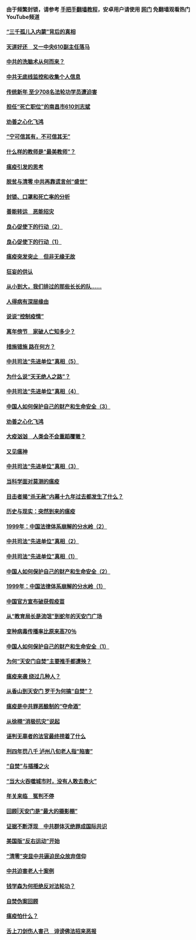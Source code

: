 #### 由于频繁封锁，请参考 [手把手翻墙教程](https://github.com/gfw-breaker/guides/wiki/)，安卓用户请使用 [网门](https://github.com/gfw-breaker/nogfw/blob/master/dl.md?t=03191000) 免翻墙观看热门YouTube频道 

#### [“三千孤儿入内蒙”背后的真相](../pages/19/422229.md?t=03191000) 

#### [天道好还　又一中央610副主任落马](../pages/19/422155.md?t=03191000) 

#### [中共的洗脑术从何而来？](../pages/19/422154.md?t=03191000) 

#### [中共无底线监控和收集个人信息](../pages/19/422039.md?t=03191000) 

#### [传统新年 至少708名法轮功学员遭迫害](../pages/19/421946.md?t=03191000) 

#### [担任“死亡职位”的南昌市610刘志斌](../pages/19/421957.md?t=03191000) 

#### [劝善之心化飞鸿](../pages/19/421164.md?t=03191000) 

#### [“宁可信其有，不可信其无”](../pages/19/421691.md?t=03191000) 

#### [什么样的教师是“最美教师”？](../pages/19/421755.md?t=03191000) 

#### [瘟疫引发的思考](../pages/19/421594.md?t=03191000) 

#### [脱贫与清零 中共再靠谎言创“盛世”](../pages/19/421590.md?t=03191000) 

#### [封锁、口罩和死亡率的分析](../pages/19/421495.md?t=03191000) 

#### [善能转运　恶能招灾](../pages/19/421334.md?t=03191000) 

#### [良心促使下的行动（2）](../pages/19/421361.md?t=03191000) 

#### [良心促使下的行动（1）](../pages/19/421302.md?t=03191000) 

#### [瘟疫突发突止　但非无缘无故](../pages/19/421281.md?t=03191000) 

#### [狂妄的供认](../pages/19/421199.md?t=03191000) 

#### [从小到大，我们排过的那些长长的队……](../pages/19/421243.md?t=03191000) 

#### [人得病有深层缘由](../pages/19/420864.md?t=03191000) 

#### [说说“控制疫情”](../pages/19/420831.md?t=03191000) 

#### [离年傍节　家破人亡知多少？](../pages/19/420563.md?t=03191000) 

#### [措施错施  路在何方？](../pages/19/420076.md?t=03191000) 

#### [中共司法“先进单位”真相（5）](../pages/19/419453.md?t=03191000) 

#### [为什么说“天无绝人之路”？](../pages/19/419618.md?t=03191000) 

#### [中共司法“先进单位”真相（4）](../pages/19/419452.md?t=03191000) 

#### [中国人如何保护自己的财产和生命安全（3）](../pages/19/419405.md?t=03191000) 

#### [劝善之心化飞鸿](../pages/19/418758.md?t=03191000) 

#### [大疫汹汹　人类会不会重蹈覆辙？](../pages/19/419691.md?t=03191000) 

#### [又见瘟神](../pages/19/419225.md?t=03191000) 

#### [中共司法“先进单位”真相（3）](../pages/19/419451.md?t=03191000) 

#### [当科学面对莫测的瘟疫](../pages/19/419625.md?t=03191000) 

#### [目击者揭“杀无赦”内幕十九年过去都发生了什么？](../pages/19/419617.md?t=03191000) 

#### [历史与现实：突然到来的瘟疫](../pages/19/419619.md?t=03191000) 

#### [1999年：中国法律体系崩解的分水岭（2）](../pages/19/419455.md?t=03191000) 

#### [中共司法“先进单位”真相（2）](../pages/19/419450.md?t=03191000) 

#### [中共司法“先进单位”真相（1）](../pages/19/419449.md?t=03191000) 

#### [中国人如何保护自己的财产和生命安全（2）](../pages/19/419404.md?t=03191000) 

#### [1999年：中国法律体系崩解的分水岭（1）](../pages/19/419454.md?t=03191000) 

#### [中国官方宣布破获假疫苗](../pages/19/419504.md?t=03191000) 

#### [从“教育局长是流氓”到蛇年的天安门广场](../pages/19/419470.md?t=03191000) 

#### [变种病毒传播率比原来高70％](../pages/19/419456.md?t=03191000) 

#### [中国人如何保护自己的财产和生命安全（1）](../pages/19/419403.md?t=03191000) 

#### [为何“天安门自焚”主要推手都遭殃？](../pages/19/419348.md?t=03191000) 

#### [瘟疫来袭 绕过几种人？](../pages/19/419349.md?t=03191000) 

#### [从香山到天安门 罗干为何搞“自焚”？](../pages/19/419270.md?t=03191000) 

#### [瘟疫是中共罪恶酿制的“夺命酒”](../pages/19/419223.md?t=03191000) 

#### [从徐栩“消极抗灾”说起](../pages/19/419224.md?t=03191000) 

#### [诬判无辜者的法官最终捞着了什么](../pages/19/419268.md?t=03191000) 

#### [刑四年罚八千 泸州八旬老人指“陷害”](../pages/19/419232.md?t=03191000) 

#### [“自焚”与插播之火](../pages/19/419226.md?t=03191000) 

#### [“当大火吞噬城市时，没有人敢去救火”](../pages/19/419077.md?t=03191000) 

#### [年关来临　冤判不停](../pages/19/419093.md?t=03191000) 

#### [回顾|天安门是“最大的摄影棚”](../pages/19/380866.md?t=03191000) 

#### [证据不断浮现　中共群体灭绝罪成国际共识](../pages/19/419031.md?t=03191000) 

#### [美国版“反右运动”开始](../pages/19/419030.md?t=03191000) 

#### [“清零”突显中共逼迫民众放弃信仰](../pages/19/418995.md?t=03191000) 

#### [中共迫害老人十案例](../pages/19/418831.md?t=03191000) 

#### [钱学森为何拒绝反对法轮功？](../pages/19/418905.md?t=03191000) 

#### [自焚伪案回顾](../pages/19/418799.md?t=03191000) 

#### [瘟疫怕什么？](../pages/19/418800.md?t=03191000) 

#### [舌上刀剑伤人害己　诽谤佛法招来恶报](../pages/19/418731.md?t=03191000) 

